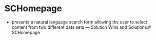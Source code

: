 # SCHomepage
 - presents a natural language search form allowing the user to select content from two different data sets — Solution Wins and Solutions.# SCHomepage
